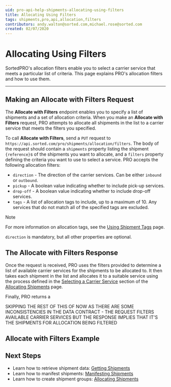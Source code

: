 ```yaml
---
uid: pro-api-help-shipments-allocating-using-filters
title: Allocating Using Filters
tags: shipments,pro,api,allocation,filters
contributors: andy.walton@sorted.com,michael.rose@sorted.com
created: 02/07/2020
---
```

# Allocating Using Filters

SortedPRO's allocation filters enable you to select a carrier service that meets a particular list of criteria. This page explains PRO's allocation filters and how to use them.

---

## Making an Allocate with Filters Request

The **Allocate with Filters** endpoint enables you to specify a list of shipments and a set of allocation criteria. When you make an **Allocate with Filters** request, PRO attempts to allocate all shipments in the list to a carrier service that meets the filters you specified. 

To call **Allocate with Filters**, send a `PUT` request to `https://api.sorted.com/pro/shipments/allocation/filters`. The body of the request should contain a `shipments` property listing the shipment `{reference}`s of the shipments you want to allocate, and a `filters` property defining the criteria you want to use to select a service. PRO accepts the following allocation filters:

* `direction` - The direction of the carrier services. Can be either `inbound` or `outbound`.
* `pickup` - A boolean value indicating whether to include pick-up services.
* `drop-off` - A boolean value indicating whether to include drop-off services.
* `tags` - A list of allocation tags to include, up to a maximum of 10. Any services that do not match all of the specified tags are excluded.

> [!NOTE]
> For more information on allocation tags, see the [Using Shipment Tags](/pro/api/shipments/using_shipment_tags.html) page.

`direction` is mandatory, but all other properties are optional.

## The Allocate with Filters Response

Once the request is received, PRO uses the filters provided to determine a list of available carrier services for the shipments to be allocated to. It then takes each shipment in the list and allocates it to a suitable service using the process defined in the [Selecting a Carrier Service](/pro/api/shipments/allocating_shipments.html#selecting-a-carrier-service) section of the [Allocating Shipments](/pro/api/shipments/allocating_shipments.html) page.

Finally, PRO returns a  

<span class="highlight">SKIPPING THE REST OF THIS OF NOW AS THERE ARE SOME INCONSISTENCIES IN THE DATA CONTRACT - THE REQUEST FILTERS AVAILABLE CARRIER SERVICES BUT THE RESPONSE IMPLIES THAT IT'S THE SHIPMENTS FOR ALLOCATION BEING FILTERED</span>

## Allocate with Filters Example

## Next Steps

* Learn how to retrieve shipment data: [Getting Shipments](/pro/api/shipments/getting_shipments.html)
* Learn how to manifest shipments: [Manifesting Shipments](/pro/api/shipments/manifesting_shipments.html)
* Learn how to create shipment groups: [Allocating Shipments](/pro/api/shipments/allocating_shipments.html)